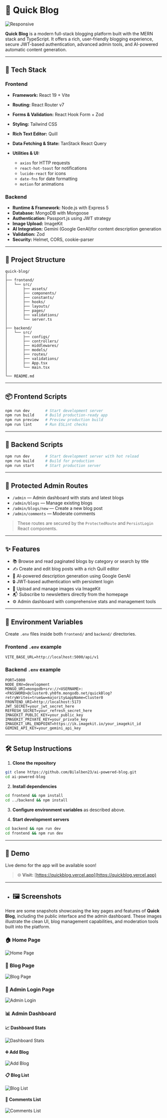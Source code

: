 # 🚀 Quick Blog

![Responsive](https://img.shields.io/badge/UI-Responsive-%2300C49A?style=flat-square&logo=tailwind-css&logoColor=white)

**Quick Blog** is a modern full-stack blogging platform built with the MERN stack and TypeScript. It offers a rich, user-friendly blogging experience, secure JWT-based authentication, advanced admin tools, and AI-powered automatic content generation.

---

## 🧩 Tech Stack

### Frontend

- **Framework:** React 19 + Vite
- **Routing:** React Router v7
- **Forms & Validation:** React Hook Form + Zod
- **Styling:** Tailwind CSS
- **Rich Text Editor:** Quill
- **Data Fetching & State:** TanStack React Query
- **Utilities & UI:**

  - `axios` for HTTP requests
  - `react-hot-toast` for notifications
  - `lucide-react` for icons
  - `date-fns` for date formatting
  - `motion` for animations

### Backend

- **Runtime & Framework:** Node.js with Express 5
- **Database:** MongoDB with Mongoose
- **Authentication:** Passport.js using JWT strategy
- **Image Upload:** ImageKit
- **AI Integration:** Gemini (Google GenAI)for content description generation
- **Validation:** Zod
- **Security:** Helmet, CORS, cookie-parser

---

## 📁 Project Structure

```
quick-blog/
│
├── frontend/
│   └── src/
│       ├── assets/
│       ├── components/
│       ├── constants/
│       ├── hooks/
│       ├── layouts/
│       ├── pages/
│       ├── validations/
│       └── server.ts
│
├── backend/
│   └── src/
│       ├── configs/
│       ├── controllers/
│       ├── middlewares/
│       ├── models/
│       ├── routes/
│       ├── validations/
│       ├── App.tsx
│       └── main.tsx
│
└── README.md
```

---

## 📦 Frontend Scripts

```bash
npm run dev       # Start development server
npm run build     # Build production-ready app
npm run preview   # Preview production build
npm run lint      # Run ESLint checks
```

---

## 🧪 Backend Scripts

```bash
npm run dev       # Start development server with hot reload
npm run build     # Build for production
npm run start     # Start production server
```

---

## 🔐 Protected Admin Routes

- `/admin` — Admin dashboard with stats and latest blogs
- `/admin/blogs` — Manage existing blogs
- `/admin/blogs/new` — Create a new blog post
- `/admin/comments` — Moderate comments

> These routes are secured by the `ProtectedRoute` and `PersistLogin` React components.

---

## ✨ Features

- 📚 Browse and read paginated blogs by category or search by title
- ✍️ Create and edit blog posts with a rich Quill editor
- 🧠 AI-powered description generation using Google GenAI
- 🔒 JWT-based authentication with persistent login
- 📸 Upload and manage images via ImageKit
- 📬 Subscribe to newsletters directly from the homepage
- ⚙️ Admin dashboard with comprehensive stats and management tools

---

## 🔧 Environment Variables

Create `.env` files inside both `frontend/` and `backend/` directories.

### Frontend `.env` example

```
VITE_BASE_URL=http://localhost:5000/api/v1
```

### Backend `.env` example

```
PORT=5000
NODE_ENV=development
MONGO_URI=mongodb+srv://<USERNAME>:<PASSWORD>@cluster0.yh0fm.mongodb.net/quickBlog?retryWrites=true&w=majority&appName=Cluster0
FRONTEND_URI=http://localhost:5173
JWT_SECRET=your_jwt_secret_here
REFRESH_SECRET=your_refresh_secret_here
IMAGEKIT_PUBLIC_KEY=your_public_key
IMAGEKIT_PRIVATE_KEY=your_private_key
IMAGEKIT_URL_ENDPOINT=https://ik.imagekit.io/your_imagekit_id
GEMINI_API_KEY=your_gemini_api_key
```

---

## 🛠 Setup Instructions

1. **Clone the repository**

```bash
git clone https://github.com/Bilalben23/ai-powered-blog.git
cd ai-powered-blog
```

2. **Install dependencies**

```bash
cd frontend && npm install
cd ../backend && npm install
```

3. **Configure environment variables** as described above.

4. **Start development servers**

```bash
cd backend && npm run dev
cd frontend && npm run dev
```

---

## 🚀 Demo

Live demo for the app will be available soon!

> 🌐 **Visit:** [https://quickblog.vercel.app](https://quickblog.vercel.app)

---

- ## 🖼️ Screenshots

Here are some snapshots showcasing the key pages and features of **Quick Blog**, including the public interface and the admin dashboard. These images illustrate the clean UI, blog management capabilities, and moderation tools built into the platform.

### 🏠 Home Page

![Home Page](./frontend/public/assets/screenshots/home_page.png)

### 📝 Blog Page

![Blog Page](./frontend/public/assets/screenshots/blog_page.png)

### 🔐 Admin Login Page

![Admin Login](./frontend/public/assets/screenshots/admin_login_page.png)

### 📊 Admin Dashboard

#### 📈 Dashboard Stats

![Dashboard Stats](./frontend/public/assets/screenshots/dashboard_stats.png)

#### ➕ Add Blog

![Add Blog](./frontend/public/assets/screenshots/dashboard_add_blog.png)

#### 📋 Blog List

![Blog List](./frontend/public/assets/screenshots/dashboard_blog_list.png)

#### 💬 Comments List

![Comments List](./frontend/public/assets/screenshots/dashboard_comments.png)
